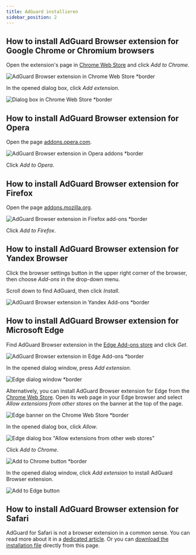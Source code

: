 ```yaml
---
title: AdGuard installieren
sidebar_position: 2
---
```


## How to install AdGuard Browser extension for Google Chrome or Chromium browsers

Open the extension's page in [Chrome Web Store](https://agrd.io/extension_chrome) and click _Add to Chrome_.

![AdGuard Browser extension in Chrome Web Store *border](https://cdn.adtidy.org/content/Kb/ad_blocker/browser_extension/ad_blocker_browser_extension_chrome.png)

In the opened dialog box, click _Add extension_.

![Dialog box in Chrome Web Store *border](https://cdn.adtidy.org/content/Kb/ad_blocker/browser_extension/ad_blocker_browser_extension_chrome1.png)

## How to install AdGuard Browser extension for Opera

Open the page [addons.opera.com](https://agrd.io/extension_opera).

![AdGuard Browser extension in Opera addons *border](https://cdn.adtidy.org/content/Kb/ad_blocker/browser_extension/ad_blocker_browser_extension_opera.png)

Click _Add to Opera_.

## How to install AdGuard Browser extension for Firefox

Open the page [addons.mozilla.org](https://agrd.io/extension_firefox).

![AdGuard Browser extension in Firefox add-ons *border](https://cdn.adtidy.org/content/Kb/ad_blocker/browser_extension/ad_blocker_browser_extension_firefox.png)

Click _Add to Firefox_.

## How to install AdGuard Browser extension for Yandex Browser

Click the browser settings button in the upper right corner of the browser, then choose _Add-ons_ in the drop-down menu.

Scroll down to find AdGuard, then click _Install_.

![AdGuard Browser extension in Yandex Add-ons *border](https://cdn.adtidy.org/content/Kb/ad_blocker/browser_extension/ad_blocker_browser_extension_yandex.png)

## How to install AdGuard Browser extension for Microsoft Edge

Find AdGuard Browser extension in the [Edge Add-ons store](https://agrd.io/extension_edge) and click _Get_.

![AdGuard Browser extension in Edge Add-ons *border](https://cdn.adtidy.org/content/Kb/ad_blocker/browser_extension/ad_blocker_browser_extension_edge.png)

In the opened dialog window, press _Add extension_.

![Edge dialog window *border](https://cdn.adtidy.org/content/Kb/ad_blocker/browser_extension/ad_blocker_browser_extension_edge1.png)

Alternatively, you can install AdGuard Browser extension for Edge from the [Chrome Web Store](https://agrd.io/extension_chrome). Open its web page in your Edge browser and select *Allow extensions from other stores* on the banner at the top of the page.

![Edge banner on the Chrome Web Store *border](https://cdn.adtidy.org/content/Kb/ad_blocker/browser_extension/edge_banner.jpg)

In the opened dialog box, click *Allow*.

![Edge dialog box "Allow extensions from other web stores"](https://cdn.adtidy.org/content/Kb/ad_blocker/browser_extension/allow_from_stores.jpg)

Click *Add to Chrome*.

![Add to Chrome button *border](https://cdn.adtidy.org/content/Kb/ad_blocker/browser_extension/add_to_chrome.jpg)

In the opened dialog window, click *Add extension* to install AdGuard Browser extension.

![Add to Edge button](https://cdn.adtidy.org/content/Kb/ad_blocker/browser_extension/add_to_edge.jpg)


## How to install AdGuard Browser extension for Safari

AdGuard for Safari is not a browser extension in a common sense. You can read more about it in a [dedicated article](/adguard-for-safari/overview). Or you can [download the installation file](https://agrd.io/safari_release) directly from this page.
